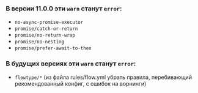 ### В версии 11.0.0 эти `warn` станут `error`:
* `no-async-promise-executor`
* `promise/catch-or-return`
* `promise/no-return-wrap`
* `promise/no-nesting`
* `promise/prefer-await-to-then`

### В будущих версиях эти `warn` станут `error`:
* `flowtype/*` (из файла rules/flow.yml убрать правила, перебивающий рекомендованный конфиг, с ошибок на ворнинги)
